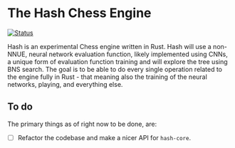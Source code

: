# The Hash Chess Engine
[![Status](https://github.com/miestrode/hash/workflows/Rust/badge.svg)](https://github.com/miestrode/hash/actions)

Hash is an experimental Chess engine written in Rust. Hash will use a non-NNUE, neural network evaluation function, likely implemented using CNNs, a unique form of evaluation function training and will explore the tree using BNS search. The goal is to be able to do every single operation related to the engine fully in Rust - that meaning also the training of the neural networks, playing, and everything else.

## To do
The primary things as of right now to be done, are:

- [ ] Refactor the codebase and make a nicer API for `hash-core`.
